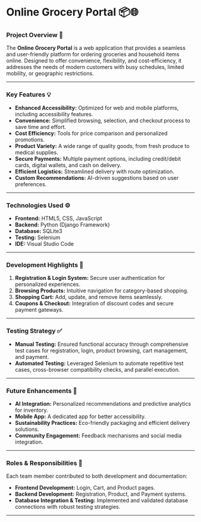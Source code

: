 # Online Grocery Portal 📦🌐

### Project Overview 🚀

The **Online Grocery Portal** is a web application that provides a seamless and user-friendly platform for ordering groceries and household items online. Designed to offer convenience, flexibility, and cost-efficiency, it addresses the needs of modern customers with busy schedules, limited mobility, or geographic restrictions.

---

### Key Features 💡

- **Enhanced Accessibility:** Optimized for web and mobile platforms, including accessibility features.  
- **Convenience:** Simplified browsing, selection, and checkout process to save time and effort.  
- **Cost Efficiency:** Tools for price comparison and personalized promotions.  
- **Product Variety:** A wide range of quality goods, from fresh produce to medical supplies.  
- **Secure Payments:** Multiple payment options, including credit/debit cards, digital wallets, and cash on delivery.  
- **Efficient Logistics:** Streamlined delivery with route optimization.  
- **Custom Recommendations:** AI-driven suggestions based on user preferences.  

---

### Technologies Used ⚙️

- **Frontend:** HTML5, CSS, JavaScript  
- **Backend:** Python (Django Framework)  
- **Database:** SQLite3  
- **Testing:** Selenium  
- **IDE:** Visual Studio Code  

---

### Development Highlights 🔧

1. **Registration & Login System:** Secure user authentication for personalized experiences.  
2. **Browsing Products:** Intuitive navigation for category-based shopping.  
3. **Shopping Cart:** Add, update, and remove items seamlessly.  
4. **Coupons & Checkout:** Integration of discount codes and secure payment gateways.  

---

### Testing Strategy ✅

- **Manual Testing:** Ensured functional accuracy through comprehensive test cases for registration, login, product browsing, cart management, and payment.  
- **Automated Testing:** Leveraged Selenium to automate repetitive test cases, cross-browser compatibility checks, and parallel execution.  

---

### Future Enhancements 🔮

- **AI Integration:** Personalized recommendations and predictive analytics for inventory.  
- **Mobile App:** A dedicated app for better accessibility.  
- **Sustainability Practices:** Eco-friendly packaging and efficient delivery solutions.  
- **Community Engagement:** Feedback mechanisms and social media integration.  

---

### Roles & Responsibilities 👥

Each team member contributed to both development and documentation:  
- **Frontend Development:** Login, Cart, and Product pages.  
- **Backend Development:** Registration, Product, and Payment systems.  
- **Database Integration & Testing:** Implemented and validated database connections with robust testing strategies.  

---
